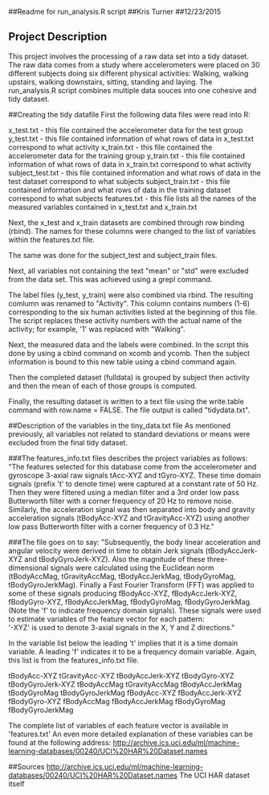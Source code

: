 ##Readme for run_analysis.R script
##Kris Turner
##12/23/2015

## Project Description
This project involves the processing of a raw data set into a tidy dataset. The raw data comes from a study where accelerometers were placed on 30 different subjects doing six different physical activities: Walking, walking upstairs, walking downstairs, sitting, standing and laying. The run_analysis.R script combines multiple data souces into one cohesive and tidy dataset.

##Creating the tidy datafile
First the following data files were read into R:

x_test.txt - this file contained the accelerometer data for the test group
y_test.txt - this file contained information of what rows of data in x_test.txt correspond to what activity
x_train.txt - this file contained the accelerometer data for the training group
y_train.txt - this file contained information of what rows of data in x_train.txt correspond to what activity
subject_test.txt - this file contained information and what rows of data in the test dataset correspond to what subjects
subject_train.txt - this file contained information and what rows of data in the training dataset correspond to what subjects
features.txt - this file lists all the names of the measured variables contained in x_test.txt and x_train.txt

Next, the x_test and x_train datasets are combined through row binding (rbind). The names for these columns were changed to the list of variables within the features.txt file. 

The same was done for the subject_test and subject_train files. 

Next, all variables not containing the text "mean" or "std" were excluded from the data set. This was achieved using a grepl command.

The label files (y_test, y_train) were also combined via rbind. The resulting comlumn was renamed to "Activity". This column contains numbers (1-6) corresponding to the six human activities listed at the beginning of this file. The script replaces these activity numbers with the actual name of the activity; for example, '1' was replaced with "Walking".

Next, the measured data and the labels were combined. In the script this done by using a cbind command on xcomb and ycomb. Then the subject information is bound to this new table using a cbind command again.

Then the completed dataset (fulldata) is grouped by subject then activity and then the mean of each of those groups is computed.

Finally, the resulting dataset is written to a text file using the write.table command with row.name = FALSE. The file output is called "tidydata.txt".



##Description of the variables in the tiny_data.txt file
As mentioned previously, all variables not related to standard deviations or means were excluded from the final tidy dataset.

###The features_info.txt files describes the project variables as follows:
"The features selected for this database come from the accelerometer and gyroscope 3-axial raw signals tAcc-XYZ and tGyro-XYZ. These time domain signals (prefix 't' to denote time) were captured at a constant rate of 50 Hz. Then they were filtered using a median filter and a 3rd order low pass Butterworth filter with a corner frequency of 20 Hz to remove noise. Similarly, the acceleration signal was then separated into body and gravity acceleration signals (tBodyAcc-XYZ and tGravityAcc-XYZ) using another low pass Butterworth filter with a corner frequency of 0.3 Hz." 

###The file goes on to say:
"Subsequently, the body linear acceleration and angular velocity were derived in time to obtain Jerk signals (tBodyAccJerk-XYZ and tBodyGyroJerk-XYZ). Also the magnitude of these three-dimensional signals were calculated using the Euclidean norm (tBodyAccMag, tGravityAccMag, tBodyAccJerkMag, tBodyGyroMag, tBodyGyroJerkMag). Finally a Fast Fourier Transform (FFT) was applied to some of these signals producing fBodyAcc-XYZ, fBodyAccJerk-XYZ, fBodyGyro-XYZ, fBodyAccJerkMag, fBodyGyroMag, fBodyGyroJerkMag. (Note the 'f' to indicate frequency domain signals). These signals were used to estimate variables of the feature vector for each pattern:  
'-XYZ' is used to denote 3-axial signals in the X, Y and Z directions."

In the variable list below the leading 't' implies that it is a time domain variable. A leading 'f' indicates it to be a frequency domain variable. Again, this list is from the features_info.txt file.

tBodyAcc-XYZ
tGravityAcc-XYZ
tBodyAccJerk-XYZ
tBodyGyro-XYZ
tBodyGyroJerk-XYZ
tBodyAccMag
tGravityAccMag
tBodyAccJerkMag
tBodyGyroMag
tBodyGyroJerkMag
fBodyAcc-XYZ
fBodyAccJerk-XYZ
fBodyGyro-XYZ
fBodyAccMag
fBodyAccJerkMag
fBodyGyroMag
fBodyGyroJerkMag

The complete list of variables of each feature vector is available in 'features.txt'
An even more detailed explanation of these variables can be found at the following address:
http://archive.ics.uci.edu/ml/machine-learning-databases/00240/UCI%20HAR%20Dataset.names

##Sources
http://archive.ics.uci.edu/ml/machine-learning-databases/00240/UCI%20HAR%20Dataset.names
The UCI HAR dataset itself
